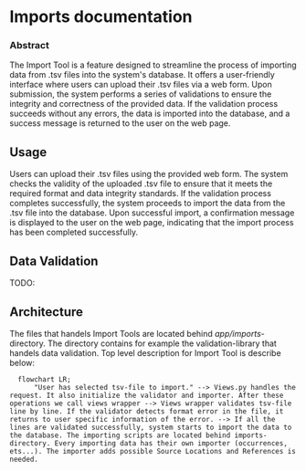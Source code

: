 # Imports documentation

### Abstract

The Import Tool is a feature designed to streamline the process of importing data from .tsv files into the system's database. It offers a user-friendly interface where users can upload their .tsv files via a web form. Upon submission, the system performs a series of validations to ensure the integrity and correctness of the provided data. If the validation process succeeds without any errors, the data is imported into the database, and a success message is returned to the user on the web page.

## Usage

Users can upload their .tsv files using the provided web form. The system checks the validity of the uploaded .tsv file to ensure that it meets the required format and data integrity standards.
If the validation process completes successfully, the system proceeds to import the data from the .tsv file into the database.
Upon successful import, a confirmation message is displayed to the user on the web page, indicating that the import process has been completed successfully.

## Data Validation

TODO:

## Architecture

The files that handels Import Tools are located behind _app/imports_-directory. The directory contains for example the validation-library that handels data validation. Top level description for Import Tool is describe below:


```mermaid
  flowchart LR;
      "User has selected tsv-file to import." --> Views.py handles the request. It also initialize the validator and importer. After these operations we call views wrapper --> Views wrapper validates tsv-file line by line. If the validator detects format error in the file, it returns to user specific information of the error. --> If all the lines are validated successfully, system starts to import the data to the database. The importing scripts are located behind imports-directory. Every importing data has their own importer (occurrences, ets...). The importer adds possible Source Locations and References is needed.
```
